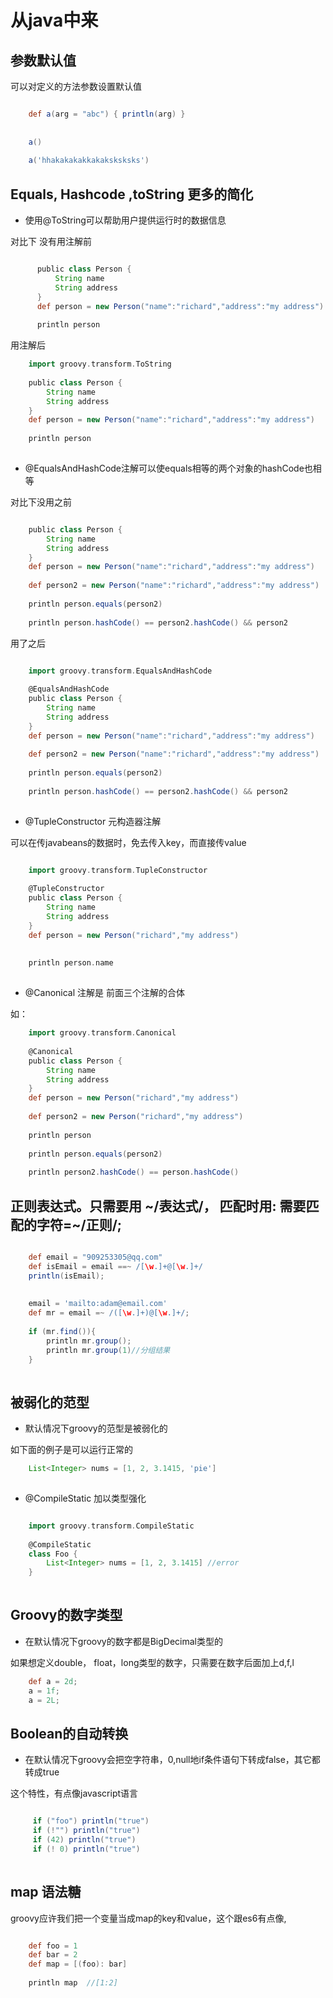 # 从java中来

## 参数默认值

可以对定义的方法参数设置默认值


```groovy

    def a(arg = "abc") { println(arg) }
    
    
    a()
    
    a('hhakakakakkakaksksksks')


```

## Equals, Hashcode ,toString  更多的简化

* 使用@ToString可以帮助用户提供运行时的数据信息

对比下 没有用注解前
````groovy

      public class Person {
          String name
          String address
      }
      def person = new Person("name":"richard","address":"my address")
 
      println person 
````


用注解后

````groovy
    import groovy.transform.ToString
    
    public class Person {
        String name
        String address
    }
    def person = new Person("name":"richard","address":"my address")
    
    println person
   
````


* @EqualsAndHashCode注解可以使equals相等的两个对象的hashCode也相等

对比下没用之前

````groovy

    public class Person {
        String name
        String address
    }
    def person = new Person("name":"richard","address":"my address")
    
    def person2 = new Person("name":"richard","address":"my address")
    
    println person.equals(person2)
    
    println person.hashCode() == person2.hashCode() && person2

````
用了之后

````groovy

    import groovy.transform.EqualsAndHashCode
    
    @EqualsAndHashCode
    public class Person {
        String name
        String address
    }
    def person = new Person("name":"richard","address":"my address")
    
    def person2 = new Person("name":"richard","address":"my address")
    
    println person.equals(person2)
    
    println person.hashCode() == person2.hashCode() && person2
    

````

* @TupleConstructor 元构造器注解

可以在传javabeans的数据时，免去传入key，而直接传value

````groovy

    import groovy.transform.TupleConstructor
    
    @TupleConstructor
    public class Person {
        String name
        String address
    }
    def person = new Person("richard","my address")
    
    
    println person.name
    
````

* @Canonical 注解是 前面三个注解的合体

如：

```groovy
    import groovy.transform.Canonical
    
    @Canonical
    public class Person {
        String name
        String address
    }
    def person = new Person("richard","my address")
    
    def person2 = new Person("richard","my address")
    
    println person
    
    println person.equals(person2)
    
    println person2.hashCode() == person.hashCode()

```


## 正则表达式。只需要用 ~/表达式/， 匹配时用: 需要匹配的字符=~/正则/;

```groovy

    def email = "909253305@qq.com"
    def isEmail = email ==~ /[\w.]+@[\w.]+/
    println(isEmail);
    
    
    email = 'mailto:adam@email.com'
    def mr = email =~ /([\w.]+)@[\w.]+/;
    
    if (mr.find()){
        println mr.group();
        println mr.group(1)//分组结果
    }
    
```


## 被弱化的范型

* 默认情况下groovy的范型是被弱化的

如下面的例子是可以运行正常的

```groovy
    List<Integer> nums = [1, 2, 3.1415, 'pie']
    
```

* @CompileStatic 加以类型强化

```groovy

    import groovy.transform.CompileStatic
    
    @CompileStatic
    class Foo {
        List<Integer> nums = [1, 2, 3.1415] //error
    }
    
```

## Groovy的数字类型

* 在默认情况下groovy的数字都是BigDecimal类型的

如果想定义double， float，long类型的数字，只需要在数字后面加上d,f,l

```groovy
    def a = 2d;
    a = 1f;
    a = 2L;

```


## Boolean的自动转换

* 在默认情况下groovy会把空字符串，0,null地if条件语句下转成false，其它都转成true

 这个特性，有点像javascript语言

````groovy

     if ("foo") println("true")
     if (!"") println("true")
     if (42) println("true")
     if (! 0) println("true")
     
````

## map 语法糖

groovy应许我们把一个变量当成map的key和value，这个跟es6有点像,



````groovy

    def foo = 1
    def bar = 2
    def map = [(foo): bar]
    
    println map  //[1:2]

````

